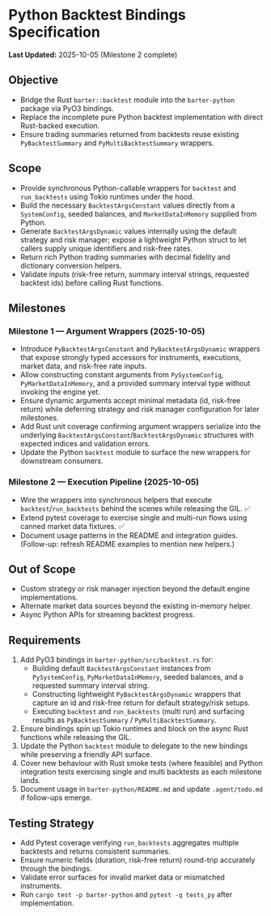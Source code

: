 # Python Backtest Bindings Specification

**Last Updated:** 2025-10-05 (Milestone 2 complete)

## Objective
- Bridge the Rust `barter::backtest` module into the `barter-python` package via PyO3 bindings.
- Replace the incomplete pure Python backtest implementation with direct Rust-backed execution.
- Ensure trading summaries returned from backtests reuse existing `PyBacktestSummary` and `PyMultiBacktestSummary` wrappers.

## Scope
- Provide synchronous Python-callable wrappers for `backtest` and `run_backtests` using Tokio runtimes under the hood.
- Build the necessary `BacktestArgsConstant` values directly from a `SystemConfig`, seeded balances, and `MarketDataInMemory` supplied from Python.
- Generate `BacktestArgsDynamic` values internally using the default strategy and risk manager; expose a lightweight Python struct to let callers supply unique identifiers and risk-free rates.
- Return rich Python trading summaries with decimal fidelity and dictionary conversion helpers.
- Validate inputs (risk-free return, summary interval strings, requested backtest ids) before calling Rust functions.

## Milestones

### Milestone 1 — Argument Wrappers (2025-10-05)
- Introduce `PyBacktestArgsConstant` and `PyBacktestArgsDynamic` wrappers that expose strongly typed accessors for instruments, executions, market data, and risk-free rate inputs.
- Allow constructing constant arguments from `PySystemConfig`, `PyMarketDataInMemory`, and a provided summary interval type without invoking the engine yet.
- Ensure dynamic arguments accept minimal metadata (id, risk-free return) while deferring strategy and risk manager configuration for later milestones.
- Add Rust unit coverage confirming argument wrappers serialize into the underlying `BacktestArgsConstant`/`BacktestArgsDynamic` structures with expected indices and validation errors.
- Update the Python `backtest` module to surface the new wrappers for downstream consumers.

### Milestone 2 — Execution Pipeline (2025-10-05)
- Wire the wrappers into synchronous helpers that execute `backtest`/`run_backtests` behind the scenes while releasing the GIL. ✅
- Extend pytest coverage to exercise single and multi-run flows using canned market data fixtures. ✅
- Document usage patterns in the README and integration guides. (Follow-up: refresh README examples to mention new helpers.)

## Out of Scope
- Custom strategy or risk manager injection beyond the default engine implementations.
- Alternate market data sources beyond the existing in-memory helper.
- Async Python APIs for streaming backtest progress.

## Requirements
1. Add PyO3 bindings in `barter-python/src/backtest.rs` for:
   - Building default `BacktestArgsConstant` instances from `PySystemConfig`, `PyMarketDataInMemory`, seeded balances, and a requested summary interval string.
   - Constructing lightweight `PyBacktestArgsDynamic` wrappers that capture an id and risk-free return for default strategy/risk setups.
   - Executing `backtest` and `run_backtests` (multi run) and surfacing results as `PyBacktestSummary` / `PyMultiBacktestSummary`.
2. Ensure bindings spin up Tokio runtimes and block on the async Rust functions while releasing the GIL.
3. Update the Python `backtest` module to delegate to the new bindings while preserving a friendly API surface.
4. Cover new behaviour with Rust smoke tests (where feasible) and Python integration tests exercising single and multi backtests as each milestone lands.
5. Document usage in `barter-python/README.md` and update `.agent/todo.md` if follow-ups emerge.

## Testing Strategy
- Add Pytest coverage verifying `run_backtests` aggregates multiple backtests and returns consistent summaries.
- Ensure numeric fields (duration, risk-free return) round-trip accurately through the bindings.
- Validate error surfaces for invalid market data or mismatched instruments.
- Run `cargo test -p barter-python` and `pytest -q tests_py` after implementation.
